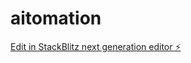 # aitomation

[Edit in StackBlitz next generation editor ⚡️](https://stackblitz.com/~/github.com/madezmedia/aitomation)
